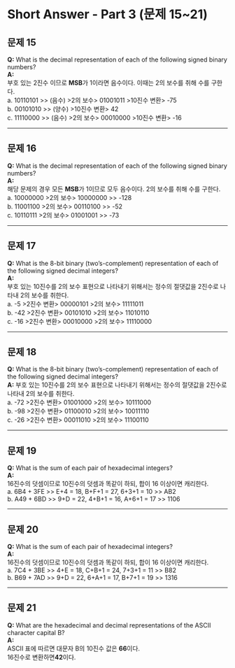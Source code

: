 # Short Answer - Part 3 (문제 15~21)

## 문제 15  
**Q:**  What is the decimal representation of each of the following signed binary numbers?   
**A:**  
부호 있는 2진수 이므로 **MSB**가 1이라면 음수이다. 이때는 2의 보수를 취해 수를 구한다.  
a. 10110101  >> (음수) >2의 보수> 01001011 >10진수 변환> -75  
b. 00101010  >> (양수) >10진수 변환> 42  
c. 11110000  >> (음수) >2의 보수> 00010000 >10진수 변환> -16  

---

## 문제 16  
**Q:**  What is the decimal representation of each of the following signed binary numbers?   
**A:**  
해당 문제의 경우 모든 **MSB**가 1이므로 모두 음수이다. 2의 보수를 취해 수를 구한다.  
a. 10000000  >2의 보수> 10000000 >> -128  
b. 11001100  >2의 보수> 00110100 >> -52  
c. 10110111  >2의 보수> 01001001 >> -73  

---

## 문제 17  
**Q:**  What is the 8-bit binary (two’s-complement) representation of each of the following signed decimal integers?  
**A:**  
부호 있는 10진수를 2의 보수 표현으로 나타내기 위해서는 정수의 절댓값을 2진수로 나타내 2의 보수를 취한다.  
a. -5  >2진수 변환> 00000101 >2의 보수> 11111011  
b.  -42  >2진수 변환> 00101010 >2의 보수> 11010110  
c. -16  >2진수 변환> 00010000 >2의 보수> 11110000  

---

## 문제 18  
**Q:**  What is the 8-bit binary (two’s-complement) representation of each of the following signed decimal integers?  
**A:**  부호 있는 10진수를 2의 보수 표현으로 나타내기 위해서는 정수의 절댓값을 2진수로 나타내 2의 보수를 취한다.  
a. -72  >2진수 변환> 01001000 >2의 보수> 10111000  
b. -98  >2진수 변환> 01100010 >2의 보수> 10011110  
c. -26  >2진수 변환> 00011010 >2의 보수> 11100110  

---

## 문제 19  
**Q:**  What is the sum of each pair of hexadecimal integers?  
**A:**  
16진수의 덧셈이므로 10진수의 덧셈과 똑같이 하되, 합이 16 이상이면 캐리한다.  
a. 6B4 + 3FE  >> E+4 = 18, B+F+1 = 27, 6+3+1 = 10 >> AB2  
b. A49 + 6BD  >> 9+D = 22, 4+B+1 = 16, A+6+1 = 17 >> 1106    

---

## 문제 20  
**Q:**  What is the sum of each pair of hexadecimal integers?  
**A:**  
16진수의 덧셈이므로 10진수의 덧셈과 똑같이 하되, 합이 16 이상이면 캐리한다.   
a. 7C4 + 3BE  >> 4+E = 18, C+B+1 = 24, 7+3+1 = 11 >> B82  
b. B69 + 7AD  >> 9+D = 22, 6+A+1 = 17, B+7+1 = 19 >> 1316  

---

## 문제 21  
**Q:**  What are the hexadecimal and decimal representations of the ASCII character capital B?  
**A:**  
ASCII 표에 따르면 대문자 B의 10진수 값은 **66**이다.  
16진수로 변환하면**42**이다.  
